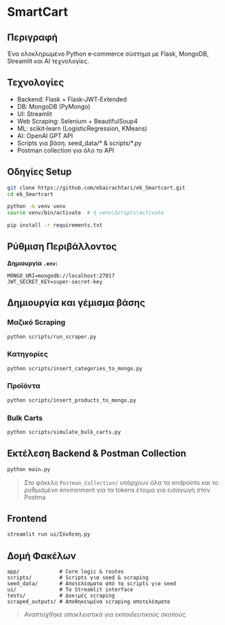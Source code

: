 # SmartCart

## Περιγραφή
Ένα ολοκληρωμένο Python e‑commerce σύστημα με Flask, MongoDB, Streamlit και AI τεχνολογίες.

## Τεχνολογίες
- Backend: Flask + Flask‑JWT‑Extended
- DB: MongoDB (PyMongo)
- UI: Streamlit
- Web Scraping: Selenium + BeautifulSoup4
- ML: scikit‑learn (LogisticRegression, KMeans)
- AI: OpenAI GPT API
- Scripts για βάση: seed_data/* & scripts/*.py
- Postman collection για όλο το API

## Οδηγίες Setup

```bash
git clone https://github.com/ebairachtari/eb_Smartcart.git
cd eb_Smartcart

python -m venv venv
source venv/bin/activate  # ή venv\Scripts\activate

pip install -r requirements.txt
````

## Ρύθμιση Περιβάλλοντος

**Δημιουργία `.env`:**

```env
MONGO_URI=mongodb://localhost:27017
JWT_SECRET_KEY=super-secret-key
```

## Δημιουργία και γέμισμα βάσης

### Μαζικό Scraping
```bash
python scripts/run_scraper.py
```

### Κατηγορίες
```bash
python scripts/insert_categories_to_mongo.py
```

### Προϊόντα
```bash
python scripts/insert_products_to_mongo.py
```

### Bulk Carts
```bash
python scripts/simulate_bulk_carts.py
```

## Εκτέλεση Backend & Postman Collection

```bash
python main.py       
```

> Στο φάκελο `Postman_Collection/` υπάρχουν όλα τα endpoints και το ρυθμισμένο environment για τα tokens έτοιμα για εισαγωγή στον Postma

## Frontend

```bash
streamlit run ui/Σύνδεση.py  
```

## Δομή Φακέλων

```
app/             # Core logic & routes
scripts/         # Scripts για seed & scraping
seed_data/       # Αποτελέσματα από τα scripts για seed
ui/              # Το Streamlit interface
tests/           # Δοκιμές scraping
scraped_outputs/ # Αποθηκευμένα scraping αποτελέσματα
```

>*Αναπτύχθηκε αποκλειστικά για εκπαιδευτικούς σκοπούς.*
